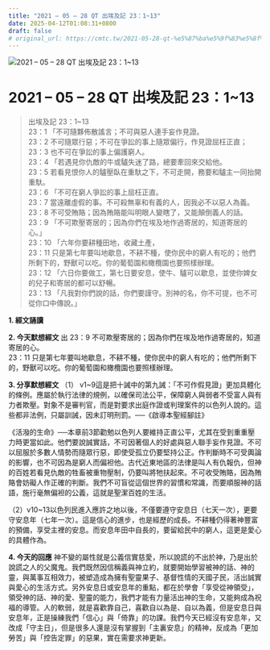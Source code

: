 ```yaml
---
title: "2021 – 05 – 28 QT 出埃及記 23：1~13"
date: 2025-04-12T01:08:31+0800
draft: false
# original_url: https://cmtc.tw/2021-05-28-qt-%e5%87%ba%e5%9f%83%e5%8f%8a%e8%a8%98-23%ef%bc%9a113
---
```


![2021 – 05 – 28 QT 出埃及記 23：1\~13](/images/qt.jpg   "2021 – 05 – 28 QT 出埃及記 23：1\~13")

# 2021 – 05 – 28 QT 出埃及記 23：1\~13

> 出埃及記 23：1\~13  
> 23：1 「不可隨夥佈散謠言；不可與惡人連手妄作見證。  
> 23：2 不可隨眾行惡；不可在爭訟的事上隨眾偏行，作見證屈枉正直；  
> 23：3 也不可在爭訟的事上偏護窮人。  
> 23：4 「若遇見你仇敵的牛或驢失迷了路，總要牽回來交給他。  
> 23：5 若看見恨你人的驢壓臥在重馱之下，不可走開，務要和驢主一同抬開重馱。  
> 23：6 「不可在窮人爭訟的事上屈枉正直。  
> 23：7 當遠離虛假的事。不可殺無辜和有義的人，因我必不以惡人為義。  
> 23：8 不可受賄賂；因為賄賂能叫明眼人變瞎了，又能顛倒義人的話。  
> 23：9 「不可欺壓寄居的；因為你們在埃及地作過寄居的，知道寄居的心。」  
> 23：10 「六年你要耕種田地，收藏土產，  
> 23：11 只是第七年要叫地歇息，不耕不種，使你民中的窮人有吃的；他們所剩下的，野獸可以吃。你的葡萄園和橄欖園也要照樣辦理。  
> 23：12 「六日你要做工，第七日要安息，使牛、驢可以歇息，並使你婢女的兒子和寄居的都可以舒暢。  
> 23：13 「凡我對你們說的話，你們要謹守。別神的名，你不可提，也不可從你口中傳說。」

**1. 經文誦讀**

**2.  今天默想經文**
出 23：9 不可欺壓寄居的；因為你們在埃及地作過寄居的，知道寄居的心。  
23：11 只是第七年要叫地歇息，不耕不種，使你民中的窮人有吃的；他們所剩下的，野獸可以吃。你的葡萄園和橄欖園也要照樣辦理。

**3. 分享默想經文**
（1） v1\~9這是把十誡中的第九誡：「不可作假見證」更加具體化的條例。應屬於執行法律的規例，以確保司法公平，保障窮人與弱者不受富人與有力者欺壓。對象不是審判官，而是對要求出庭作證或判理案件的以色列人說的。這些都非法例，只屬訓誡，因未訂明刑罰。──《啟導本聖經腳註》

《活潑的生命》──本章前3節勸勉以色列人要維持正直公平，尤其在受到重重壓力時更當如此。他們要說誠實話，不可因著個人的好處與惡人聯手妄作見證。不可以屈服於多數人情勢而隨眾行惡，即使受孤立仍要堅持公正。作判斷時不可受輿論的影響，也不可因為是窮人而偏袒他。古代近東地區的法律是叫人有仇報仇，但神的百姓若看見仇敵的牲畜被重物壓制，仍要叫將牠扶起來。不可收受賄賂，因為賄賂會妨礙人作正確的判斷。我們不可盲從這個世界的習慣和常識，而要順服神的話語，施行毫無偏袒的公義，這就是聖潔百姓的生活。

（2）v10\~13以色列民進入應許之地以後，不僅要遵守安息日（七天一次），更要守安息年（七年一次）。這是信心的進步，也是經歷的成長。不耕種仍得著神豐富的預備，享受主裡的安息。而安息年田中自長的，要留給民中的窮人，這更是愛心的具體作為。

**4. 今天的回應**
神不變的屬性就是公義信實慈愛，所以說謊的不出於神，乃是出於說謊之人的父魔鬼。我們既然因信稱義與神立約，就要開始學習被神的話、神的靈，與萬事互相效力，被塑造成為擁有聖靈果子、基督性情的天國子民，活出誠實與愛心的生活方式。另外安息日或安息年的重點，都在於學會「享受從神領受」，領受神的話、神的愛、聖靈的能力，我們才能有力量活出神的生命，又能夠成為祝福的導管。人的軟弱，就是喜歡靠自己，喜歡自以為是、自以為義，但是安息日與安息年，正是操練我們「信心」與「倚靠」的功課。我們今天已經沒有安息年，又改成「守主日」，但是很多人還是沒有掌握到「主裏安息」的精神，反成為「更加勞苦」與「控告定罪」的惡果，實在需要求神更新。
